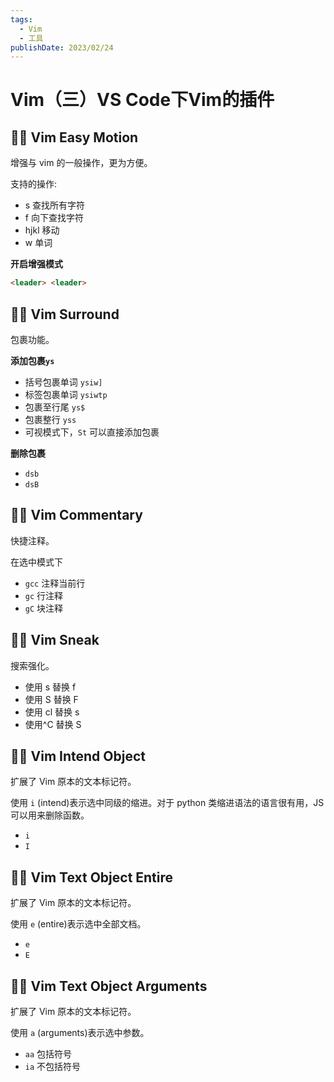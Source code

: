 ```yaml
---
tags: 
  - Vim
  - 工具
publishDate: 2023/02/24
---
```

# Vim（三）VS Code下Vim的插件

## 🏴‍☠️ Vim Easy Motion

增强与 vim 的一般操作，更为方便。

支持的操作:
- s 查找所有字符
- f 向下查找字符
- hjkl 移动
- w 单词

**开启增强模式**

```html
<leader> <leader>
```

## 🏴‍☠️ Vim Surround

包裹功能。

**添加包裹`ys`**

- 括号包裹单词 `ysiw]`
- 标签包裹单词 `ysiwtp`
- 包裹至行尾 `ys$`
- 包裹整行 `yss`
- 可视模式下，`St` 可以直接添加包裹

**删除包裹**

- `dsb`
- `dsB`

## 🏴‍☠️ Vim Commentary

快捷注释。

在选中模式下

- `gcc` 注释当前行
- `gc` 行注释
- `gC` 块注释

## 🏴‍☠️ Vim Sneak

搜索强化。

- 使用 s 替换 f
- 使用 S 替换 F
- 使用 cl 替换 s
- 使用^C 替换 S

## 🏴‍☠️ Vim Intend Object

扩展了 Vim 原本的文本标记符。

使用 `i` (intend)表示选中同级的缩进。对于 python 类缩进语法的语言很有用，JS 可以用来删除函数。

- `i`
- `I`

## 🏴‍☠️ Vim Text Object Entire

扩展了 Vim 原本的文本标记符。

使用 `e` (entire)表示选中全部文档。

- `e`
- `E`

## 🏴‍☠️ Vim Text Object Arguments

扩展了 Vim 原本的文本标记符。

使用 `a` (arguments)表示选中参数。

- `aa` 包括符号
- `ia` 不包括符号